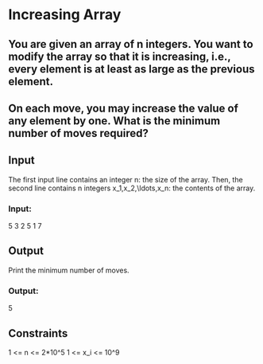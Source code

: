 # Increasing Array
## You are given an array of n integers. You want to modify the array so that it is increasing, i.e., every element is at least as large as the previous element.
## On each move, you may increase the value of any element by one. What is the minimum number of moves required?

## Input
The first input line contains an integer n: the size of the array.
Then, the second line contains n integers x_1,x_2,\ldots,x_n: the contents of the array.
### Input:
5
3 2 5 1 7

## Output
Print the minimum number of moves.
### Output:
5

## Constraints
1 <= n <= 2*10^5
1 <= x_i <= 10^9
